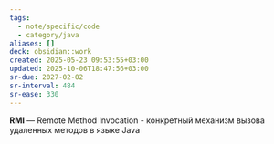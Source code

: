 ```yaml
---
tags:
  - note/specific/code
  - category/java
aliases: []
deck: obsidian::work
created: 2025-05-23 09:53:55+03:00
updated: 2025-10-06T18:47:56+03:00
sr-due: 2027-02-02
sr-interval: 484
sr-ease: 330
---
```


**RMI**
—
Remote Method Invocation - конкретный механизм вызова удаленных методов в языке Java
